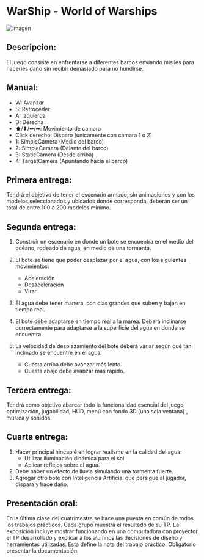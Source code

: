 # WarShip - World of Warships

![imagen](https://media-exp1.licdn.com/dms/image/C4E03AQGIQD6-I4ZINw/profile-displayphoto-shrink_800_800/0/1569194006766?e=1643846400&v=beta&t=jZhSy31AulXgsclhUJntMfIBqAwouwLyIdmh9IfPmIk)
## Descripcion:
El juego consiste en enfrentarse a diferentes barcos enviando misiles para hacerles daño sin recibir demasiado para no hundirse.

## Manual:
- W: Avanzar
- S: Retroceder
- A: Izquierda
- D: Derecha
- ⬆/⬇/⬅/➡: Movimiento de camara
- Click derecho: Disparo (unicamente con camara 1 o 2)
- 1: SimpleCamera (Medio del barco)
- 2: SimpleCamera (Delante del barco)
- 3: StaticCamera (Desde arriba)
- 4: TargetCamera (Apuntando hacia el barco)

## Primera entrega:

Tendrá el objetivo de tener el escenario armado, sin animaciones y con los modelos seleccionados y ubicados donde corresponda, deberán ser un total de entre 100 a 200 modelos mínimo.

## Segunda entrega: 

1. Construir un escenario en donde un bote se encuentra en el medio del océano, rodeado de agua, en medio de una tormenta.
2. El bote se tiene que poder desplazar por el agua, con los siguientes movimientos:
   - Aceleración
   - Desaceleración
   - Virar

3. El agua debe tener manera, con olas grandes que suben y bajan en tiempo real.
4. El bote debe adaptarse en tiempo real a la marea. Deberá inclinarse correctamente para adaptarse a la superficie del agua en donde se encuentra.
5. La velocidad de desplazamiento del bote deberá variar según qué tan inclinado se encuentre en el agua:
   - Cuesta arriba debe avanzar más lento.
   - Cuesta abajo debe avanzar más rápido.

## Tercera entrega: 

Tendrá como objetivo abarcar todo la funcionalidad esencial del juego, optimización, jugabilidad, HUD, menú con fondo 3D (una sola ventana) , música y sonidos.

## Cuarta entrega: 
1. Hacer principal hincapié en lograr realismo en la calidad del agua:
   - Utilizar iluminación dinámica para el sol.
   - Aplicar reflejos sobre el agua.
2. Debe haber un efecto de lluvia simulando una tormenta fuerte.
3. Agregar otro bote con Inteligencia Artificial que persigue al jugador, dispara y hace daño.


## Presentación oral: 
En la última clase del cuatrimestre se hace una puesta en común de todos los trabajos prácticos. Cada grupo muestra el resultado de su TP. La exposición incluye mostrar funcionando en una computadora con proyector el TP desarrollado y explicar a los alumnos las decisiones de diseño y herramientas utilizadas. Esta define la nota del trabajo práctico. Obligatorio presentar la documentación.
